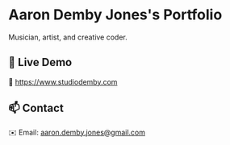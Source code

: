 # Aaron Demby Jones's Portfolio

Musician, artist, and creative coder.

## 🚀 Live Demo

🔗 https://www.studiodemby.com

## 📫 Contact
✉️ Email: aaron.demby.jones@gmail.com